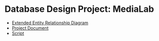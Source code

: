 # Database Design Project: MediaLab

* [Extended Entity Relationship Diagram](https://app.diagrams.net/#Hroning54%2Fdatabase_design%2Fmain%2Fprojecteerd.drawio)
* [Project Document](https://docs.google.com/document/d/1ga-v3qjFFeTXnNYO8Ni6hk6T65qdGLv9tfcGGtR9Jfs/edit)
* [Script](https://github.com/roning54/database_design/tree/master)
